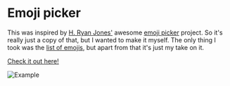 # Emoji picker

This was inspired by [H. Ryan Jones'](https://github.com/hryanjones) awesome [emoji picker](https://github.com/hryanjones/emoji-picker) project. So it's really just a copy of that, but I wanted to make it myself. The only thing I took was the [list of emojis](https://github.com/hryanjones/emoji-picker/blob/master/index.html#L79), but apart from that it's just my take on it.

[Check it out here!](https://emoji-selector.vercel.app/)

![Example](https://media.giphy.com/media/yU4Fk9urfoGoVFF1kU/giphy.gif)
